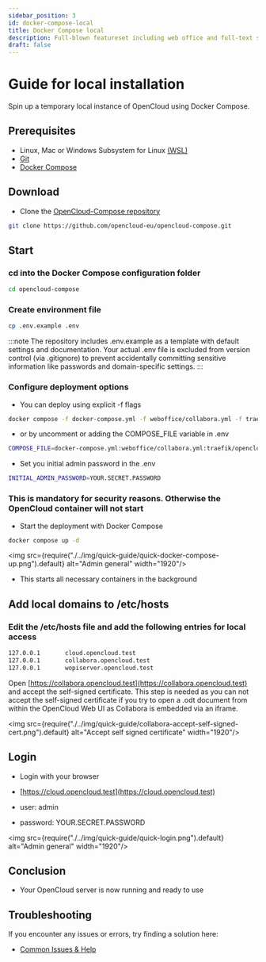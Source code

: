 ```yaml
---
sidebar_position: 3
id: docker-compose-local
title: Docker Compose local
description: Full-blown featureset including web office and full-text search.
draft: false
---
```


# Guide for local installation

Spin up a temporary local instance of OpenCloud using Docker Compose.

## Prerequisites

- Linux, Mac or Windows Subsystem for Linux [(WSL)](https://learn.microsoft.com/en-us/windows/wsl/install)
- [Git](https://git-scm.com/book/en/v2/Getting-Started-Installing-Git)
- [Docker Compose](https://docs.docker.com/compose/install/)

## Download

- Clone the [OpenCloud-Compose repository](https://github.com/opencloud-eu/opencloud-compose)

```bash
git clone https://github.com/opencloud-eu/opencloud-compose.git
```

## Start

### cd into the Docker Compose configuration folder

```bash
cd opencloud-compose
```

### Create environment file

```bash
cp .env.example .env
```

:::note
The repository includes .env.example as a template with default settings and documentation. Your actual .env file is excluded from version control (via .gitignore) to prevent accidentally committing sensitive information like passwords and domain-specific settings.
:::

### Configure deployment options

- You can deploy using explicit -f flags

```bash
docker compose -f docker-compose.yml -f weboffice/collabora.yml -f traefik/opencloud.yml -f traefik/collabora.yml up -d
```

- or by uncomment or adding the COMPOSE_FILE variable in .env

```bash
COMPOSE_FILE=docker-compose.yml:weboffice/collabora.yml:traefik/opencloud.yml:traefik/collabora.yml
```

- Set you initial admin password in the .env

```bash
INITIAL_ADMIN_PASSWORD=YOUR.SECRET.PASSWORD
```

### This is mandatory for security reasons. Otherwise the OpenCloud container will not start

- Start the deployment with Docker Compose

```bash
docker compose up -d
```

<img src={require("./../img/quick-guide/quick-docker-compose-up.png").default} alt="Admin general" width="1920"/>

- This starts all necessary containers in the background

## Add local domains to /etc/hosts

### Edit the /etc/hosts file and add the following entries for local access

```bash
127.0.0.1       cloud.opencloud.test
127.0.0.1       collabora.opencloud.test
127.0.0.1       wopiserver.opencloud.test
```

Open [https://collabora.opencloud.test](https://collabora.opencloud.test) and accept the self-signed certificate. This step is needed as you can not accept the self-signed certificate if you try to open a .odt document from within the OpenCloud Web UI as Collabora is embedded via an iframe.

<img src={require("./../img/quick-guide/collabora-accept-self-signed-cert.png").default} alt="Accept self signed certificate" width="1920"/>

## Login

- Login with your browser

- [https://cloud.opencloud.test](https://cloud.opencloud.test)
- user: admin
- password: YOUR.SECRET.PASSWORD

<img src={require("./../img/quick-guide/quick-login.png").default} alt="Admin general" width="1920"/>

## Conclusion

- Your OpenCloud server is now running and ready to use

## Troubleshooting

If you encounter any issues or errors, try finding a solution here:

- [Common Issues & Help](./../../resources/common-issues.md)
